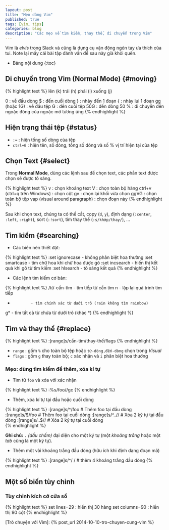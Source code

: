 ```yaml
---
layout: post
title: "Mẹo dùng Vim"
published: true
tags: [vim, tips]
categories: blog
description: "Các mẹo về tìm kiếm, thay thế, di chuyển trong Vim"
---
```


Vim là *elvis* trong Slack và cũng là dụng cụ vận động ngón tay ưa thích của
tui. Note lại mấy cái bài tập đánh vần để sau này già khỏi quên.

* Bảng nội dung
{:toc}

## Di chuyển trong Vim (Normal Mode) {#moving}

{% highlight text %}
             lên (k)
trái (h)                phải (l)
             xuống (j)

0            : về đầu dòng
$            : đến cuối dòng
}            : nhảy đến 1 đoạn
{            : nhảy lui 1 đoạn
gg (hoặc 1G) : về đầu tệp
G            : đến cuối tệp
50G          : đến dòng 50
%            : di chuyển đến ngoặc đóng của ngoặc mở tương ứng
{% endhighlight %}

## Hiện trạng thái tệp {#status}

+ `:=`     : hiện tổng số dòng của tệp
+ `ctrl+G` : hiện tên, số dòng, tổng số dòng và số % vị trí hiện tại của tệp

## Chọn Text {#select}

Trong **Normal Mode**, dùng các lệnh sau để chọn text, các phần text được chọn
sẽ được tô sáng.

{% highlight text %}
v                             : chọn khoảng text
V                             : chọn toàn bộ hàng
ctrl+v (ctrl+q trên Windows)  : chọn cột
gv                            : chọn lại khối vừa chọn
ggVG                          : chọn toàn bộ tệp
vap (visual around paragraph) : chọn đoạn này
{% endhighlight %}

Sau khi chọn text, chúng ta có thể cắt, copy (`d`, `y`), định dạng (`:center`,
`:left`, `:right`), sort (`:!sort`), tìm thay thế (`:s/khớp/thay/`), ...

## Tìm kiếm {#searching}

- Các biến nên thiết đặt:

{% highlight text %}
:set ignorecase - không phân biệt hoa thường
:set smartcase  - tìm chữ hoa khi chữ hoa được gõ
:set incsearch  - hiển thị kết quả khi gõ từ tìm kiếm
:set hlsearch   - tô sáng kết quả
{% endhighlight %}

- Các lệnh tìm kiếm cơ bản:

{% highlight text %}
/từ-cần-tìm   - tìm tiếp từ cần tìm
n             - lặp lại quá trình tìm tiếp
*             - tìm chính xác từ dưới trỏ (rain không tìm rainbow)
g*            - tìm tất cả từ chứa từ dưới trỏ (khác *)
{% endhighlight %}


## Tìm và thay thế {#replace}

{% highlight text %}
:[range]s/cần-tìm/thay-thế/flags
{% endhighlight %}

- `range` : gồm `%` cho toàn bộ tệp hoặc `từ-dòng,đến-dòng` chọn trong *Visual*
- `flags` : gồm `g` thay toàn bộ; `c` xác nhận và `i` phân biệt hoa thường

### Mẹo: dùng tìm kiếm để thêm, xóa kí tự

- Tìm từ `foo` và xóa với xác nhận

{% highlight text %}
:%s/foo//gc
{% endhighlight %}

- Thêm, xóa kí tự tại đầu hoặc cuối dòng

{% highlight text %}
:[range]s/^/foo      # Thêm foo tại đầu dòng           
:[range]s/$/foo      # Thêm foo tại cuối dòng          
:[range]s/^..//      # Xóa 2 ký tự tại đầu dòng        
:[range]s/..$//      # Xóa 2 ký tự tại cuối dòng       
{% endhighlight %}

  **Ghi chú:** `.` *(dấu chấm)* đại diện cho một ký tự (một *khoảng trắng* hoặc
  một *tab* cũng là một ký tự).

- Thêm một vài khoảng trắng đầu dòng (hữu ích khi định dạng đoạn mã)
          
{% highlight text %}
:[range]s/^/    /    # thêm 4 khoảng trắng đầu dòng
{% endhighlight %}

## Một số biến tùy chỉnh

### Tùy chỉnh kích cỡ cửa sổ
 
{% highlight text %}
set lines=29   : hiển thị 30 hàng
set columns=90 : hiển thị 90 cột
{% endhighlight %}

[Trò chuyện với Vim]: {% post_url 2014-10-10-tro-chuyen-cung-vim %}
